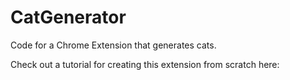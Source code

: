 # CatGenerator
Code for a Chrome Extension that generates cats.

Check out a tutorial for creating this extension from scratch here: 
